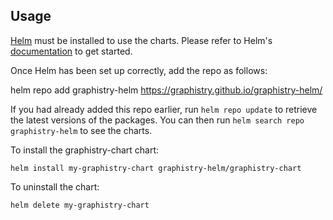 ## Usage

[Helm](https://helm.sh) must be installed to use the charts.  Please refer to
Helm's [documentation](https://helm.sh/docs) to get started.

Once Helm has been set up correctly, add the repo as follows:

  helm repo add graphistry-helm https://graphistry.github.io/graphistry-helm/

If you had already added this repo earlier, run `helm repo update` to retrieve
the latest versions of the packages.  You can then run `helm search repo
graphistry-helm` to see the charts.

To install the graphistry-chart chart:

    helm install my-graphistry-chart graphistry-helm/graphistry-chart

To uninstall the chart:

    helm delete my-graphistry-chart



